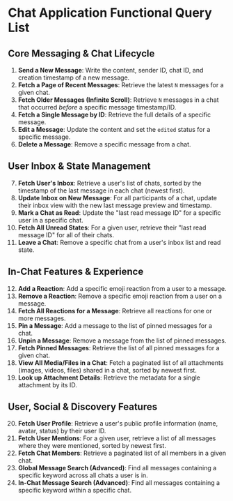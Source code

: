 # Chat Application Functional Query List

## Core Messaging & Chat Lifecycle
1.  **Send a New Message**: Write the content, sender ID, chat ID, and creation timestamp of a new message.
2.  **Fetch a Page of Recent Messages**: Retrieve the latest `N` messages for a given chat.
3.  **Fetch Older Messages (Infinite Scroll)**: Retrieve `N` messages in a chat that occurred *before* a specific message timestamp/ID.
4.  **Fetch a Single Message by ID**: Retrieve the full details of a specific message.
5.  **Edit a Message**: Update the content and set the `edited` status for a specific message.
6.  **Delete a Message**: Remove a specific message from a chat.

## User Inbox & State Management
7.  **Fetch User's Inbox**: Retrieve a user's list of chats, sorted by the timestamp of the last message in each chat (newest first).
8.  **Update Inbox on New Message**: For all participants of a chat, update their inbox view with the new last message preview and timestamp.
9.  **Mark a Chat as Read**: Update the "last read message ID" for a specific user in a specific chat.
10. **Fetch All Unread States**: For a given user, retrieve their "last read message ID" for all of their chats.
11. **Leave a Chat**: Remove a specific chat from a user's inbox list and read state.

## In-Chat Features & Experience
12. **Add a Reaction**: Add a specific emoji reaction from a user to a message.
13. **Remove a Reaction**: Remove a specific emoji reaction from a user on a message.
14. **Fetch All Reactions for a Message**: Retrieve all reactions for one or more messages.
15. **Pin a Message**: Add a message to the list of pinned messages for a chat.
16. **Unpin a Message**: Remove a message from the list of pinned messages.
17. **Fetch Pinned Messages**: Retrieve the list of all pinned messages for a given chat.
18. **View All Media/Files in a Chat**: Fetch a paginated list of all attachments (images, videos, files) shared in a chat, sorted by newest first.
19. **Look up Attachment Details**: Retrieve the metadata for a single attachment by its ID.

## User, Social & Discovery Features
20. **Fetch User Profile**: Retrieve a user's public profile information (name, avatar, status) by their user ID.
21. **Fetch User Mentions**: For a given user, retrieve a list of all messages where they were mentioned, sorted by newest first.
22. **Fetch Chat Members**: Retrieve a paginated list of all members in a given chat.
23. **Global Message Search (Advanced)**: Find all messages containing a specific keyword across all chats a user is in.
24. **In-Chat Message Search (Advanced)**: Find all messages containing a specific keyword within a specific chat.